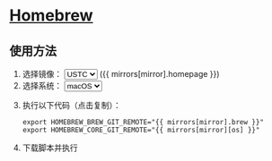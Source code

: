 # [Homebrew](https://brew.sh/)

<script>
import { jsdelivr, copy } from './.vuepress/utils.js'

const USTC = 'https://mirrors.ustc.edu.cn/'
const TUNA = 'https://mirrors.tuna.tsinghua.edu.cn/'
const TUNA_HOMEBREW = `${TUNA}git/homebrew/`

export default {
  data: () => ({
    mirrors: {
      ustc: {
        homepage: `${USTC}help/brew.git.html`,
        brew: `${USTC}brew.git`,
        macos: `${USTC}homebrew-core.git`,
        linux: `${USTC}linuxbrew-core.git`,
      },
      tuna: {
        homepage: `${TUNA}help/homebrew/`,
        brew: `${TUNA_HOMEBREW}brew.git`,
        macos: `${TUNA_HOMEBREW}homebrew-core.git`,
        linux: `${TUNA_HOMEBREW}linuxbrew-core.git`,
      }
    },
    os: 'macos',
    mirror: 'ustc',
  }),
  methods: { jsdelivr, copy },
}
</script>

## 使用方法

1. <label>
   选择镜像：
     <select v-model="mirror">
       <option value="ustc">USTC</option>
       <option value="tuna">TUNA</option>
     </select>
   </label> (<a :href="mirrors[mirror].homepage">{{ mirrors[mirror].homepage }}</a>)
2. <label>
   选择系统：
     <select v-model="os">
       <option value="macos">macOS</option>
       <option value="linux">Linux</option>
     </select>
   </label>
3. 执行以下代码（点击复制）：

   <pre @click="e => copy(e, 'pre')">
   <code>export HOMEBREW_BREW_GIT_REMOTE="{{ mirrors[mirror].brew }}"</code>
   <code>export HOMEBREW_CORE_GIT_REMOTE="{{ mirrors[mirror][os] }}"</code>
   </pre>

4. <a :href="jsdelivr('https://github.com/Homebrew/install/raw/master/install.sh')">下载脚本</a>并执行
